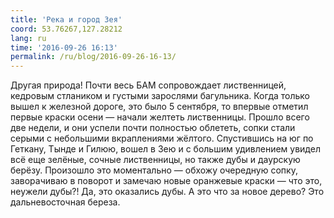 ```yaml
---
title: 'Река и город Зея'
coord: 53.76267,127.28212
lang: ru
time: '2016-09-26 16:13'
permalink: /ru/blog/2016-09-26-16-13/
---
```


Другая природа! Почти весь БАМ сопровождает лиственницей, кедровым стлаником и густыми зарослями багульника. Когда только вышел к железной дороге, это было 5 сентября, то впервые отметил первые краски осени — начали желтеть лиственницы. Прошло всего две недели, и они успели почти полностью облететь, сопки стали серыми с небольшими вкраплениями жёлтого. Спустившись на юг по Геткану, Тынде и Гилюю, вошел в Зею и с большим удивлением увидел всё еще зелёные, сочные лиственницы, но также дубы и даурскую берёзу. Произошло это моментально — обхожу очередную сопку, заворачиваю в поворот и замечаю новые оранжевые краски — что это, неужели дубы?! Да, это оказались дубы. А это что за новое дерево? Это дальневосточная береза.
